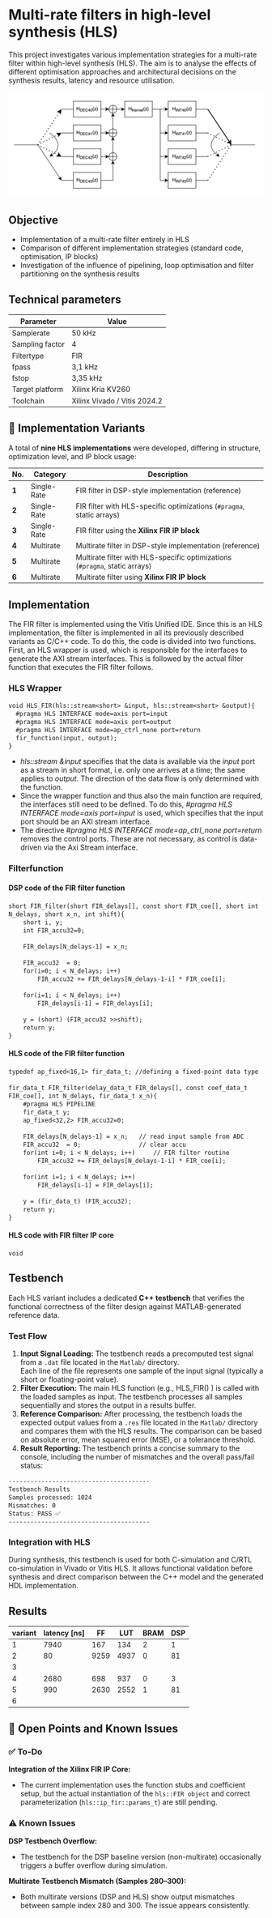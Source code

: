# Multi-rate filters in high-level synthesis (HLS)
This project investigates various implementation strategies for a multi-rate filter within high-level synthesis (HLS).
The aim is to analyse the effects of different optimisation approaches and architectural decisions on the synthesis results, latency and resource utilisation.


![Filter](Filter_multirate.png)

## Objective

- Implementation of a multi-rate filter entirely in HLS
- Comparison of different implementation strategies (standard code, optimisation, IP blocks)
- Investigation of the influence of pipelining, loop optimisation and filter partitioning on the synthesis results

## Technical parameters


| Parameter | Value |
|-----|-----------|
| Samplerate | 50 kHz |
| Sampling factor | 4 |
| Filtertype | FIR |
| fpass | 3,1 kHz |
| fstop | 3,35 kHz |
| Target platform | Xilinx Kria KV260 |
| Toolchain | Xilinx Vivado / Vitis 2024.2 |


## 🔬 Implementation Variants

A total of **nine HLS implementations** were developed, differing in structure, optimization level, and IP block usage:

| No. | Category | Description |
|-----|-----------|-------------|
| **1** | Single-Rate | FIR filter in DSP-style implementation (reference) |
| **2** | Single-Rate | FIR filter with HLS-specific optimizations (`#pragma`, static arrays) |
| **3** | Single-Rate | FIR filter using the **Xilinx FIR IP block** |
| **4** | Multirate | Multirate filter in DSP-style implementation (reference) |
| **5** | Multirate | Multirate filter with HLS-specific optimizations (`#pragma`, static arrays) |
| **6** | Multirate | Multirate filter using **Xilinx FIR IP block** |


## Implementation

The FIR filter is implemented using the Vitis Unified IDE. Since this is an HLS implementation, the filter is implemented in all its previously described variants as C/C++ code. To do this, the code is divided into two functions. First, an HLS wrapper is used, which is responsible for the interfaces to generate the AXI stream interfaces. This is followed by the actual filter function that executes the FIR filter follows.

### HLS Wrapper

```
void HLS_FIR(hls::stream<short> &input, hls::stream<short> &output){
  #pragma HLS INTERFACE mode=axis port=input
  #pragma HLS INTERFACE mode=axis port=output
  #pragma HLS INTERFACE mode=ap_ctrl_none port=return
  fir_function(input, output);
}
```
- _hls::stream<short> &input_ specifies that the data is available via the _input_ port as a stream in short format, i.e. only one arrives at a time; the same applies to _output_. The direction of the data flow is only determined with the function.
- Since the wrapper function and thus also the main function are required, the interfaces still need to be defined. To do this, _#pragma HLS INTERFACE mode=axis port=input_ is used, which specifies that the input port should be an AXI stream interface.
- The directive _#pragma HLS INTERFACE mode=ap_ctrl_none port=return_ removes the control ports. These are not necessary, as control is data-driven via the Axi Stream interface.


### Filterfunction

#### DSP code of the FIR filter function

```
short FIR_filter(short FIR_delays[], const short FIR_coe[], short int N_delays, short x_n, int shift){
	short i, y;
	int FIR_accu32=0;

	FIR_delays[N_delays-1] = x_n;

	FIR_accu32	= 0;		
	for(i=0; i < N_delays; i++)	
		FIR_accu32 += FIR_delays[N_delays-1-i] * FIR_coe[i];
	
	for(i=1; i < N_delays; i++)				
		FIR_delays[i-1] = FIR_delays[i];

	y = (short) (FIR_accu32 >>shift);
	return y;
}

```

#### HLS code of the FIR filter function

```
typedef ap_fixed<16,1> fir_data_t; //defining a fixed-point data type

fir_data_t FIR_filter(delay_data_t FIR_delays[], const coef_data_t FIR_coe[], int N_delays, fir_data_t x_n){
    #pragma HLS PIPELINE
	fir_data_t y;
	ap_fixed<32,2> FIR_accu32=0;

	FIR_delays[N_delays-1] = x_n;	// read input sample from ADC 
	FIR_accu32	= 0;				// clear accu
	for(int i=0; i < N_delays; i++)		// FIR filter routine
		FIR_accu32 += FIR_delays[N_delays-1-i] * FIR_coe[i];

	for(int i=1; i < N_delays; i++)				
		FIR_delays[i-1] = FIR_delays[i];
 
	y = (fir_data_t) (FIR_accu32);
	return y;
}

```



#### HLS code with FIR filter IP core

```
void
```




## Testbench
Each HLS variant includes a dedicated **C++ testbench** that verifies the functional correctness of the filter design against MATLAB-generated reference data.

### Test Flow

1. **Input Signal Loading:**
The testbench reads a precomputed test signal from a `.dat` file located in the `Matlab/` directory.  
   Each line of the file represents one sample of the input signal (typically a short or floating-point value).
2. **Filter Execution:**
The main HLS function (e.g., HLS_FIR() ) is called with the loaded samples as input.
The testbench processes all samples sequentially and stores the output in a results buffer.
3. **Reference Comparison:**
After processing, the testbench loads the expected output values from a `.res` file located in the `Matlab/` directory and compares them with the HLS results.
The comparison can be based on absolute error, mean squared error (MSE), or a tolerance threshold.
4. **Result Reporting:**
The testbench prints a concise summary to the console, including the number of mismatches and the overall pass/fail status:
```
---------------------------------------
Testbench Results
Samples processed: 1024
Mismatches: 0
Status: PASS ✅
---------------------------------------
```

### Integration with HLS
During synthesis, this testbench is used for both C-simulation and C/RTL co-simulation in Vivado or Vitis HLS.
It allows functional validation before synthesis and direct comparison between the C++ model and the generated HDL implementation.




## Results

| variant  |  latency [ns] | FF  |  LUT |  BRAM |  DSP |
|---|---|---|---|---|---|
|  1 | 7940  |  167 | 134  | 2  | 1  |
|  2 |  80 |  9259 |  4937 | 0  |  81 |
|  3 |   |   |   |   |   |
|  4 |  2680 | 698  | 937  | 0  | 3  |
|  5 |  990 | 2630  |  2552 | 1  |  81 |
|  6 |   |   |   |   |   |



## 🧩 Open Points and Known Issues

### ✅ To-Do
**Integration of the Xilinx FIR IP Core:**
- The current implementation uses the function stubs and coefficient setup, but the actual instantiation of the `hls::FIR object` and correct parameterization (`hls::ip_fir::params_t`) are still pending.


### ⚠️ Known Issues
**DSP Testbench Overflow:**
- The testbench for the DSP baseline version (non-multirate) occasionally triggers a buffer overflow during simulation.

**Multirate Testbench Mismatch (Samples 280–300):**
- Both multirate versions (DSP and HLS) show output mismatches between sample index 280 and 300. The issue appears consistently.






